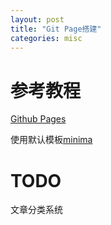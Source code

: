 ```yaml
---
layout: post
title: "Git Page搭建"
categories: misc
---
```

# 参考教程
[Github Pages](https://pages.github.com/)

使用默认模板[minima](https://github.com/jekyll/minima)

# TODO
文章分类系统